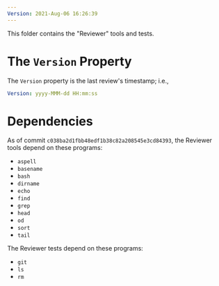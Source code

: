 ```yaml
---
Version: 2021-Aug-06 16:26:39
---
```


This folder contains the "Reviewer" tools and tests.

# The `Version` Property

The `Version` property is the last review's timestamp; i.e.,

```YAML
Version: yyyy-MMM-dd HH:mm:ss
```

# Dependencies

As of commit `c038ba2d1fbb48edf1b38c82a208545e3cd84393`, the Reviewer
tools depend on these programs:

* `aspell`
* `basename`
* `bash`
* `dirname`
* `echo`
* `find`
* `grep`
* `head`
* `od`
* `sort`
* `tail`

The Reviewer tests depend on these programs:

* `git`
* `ls`
* `rm`
